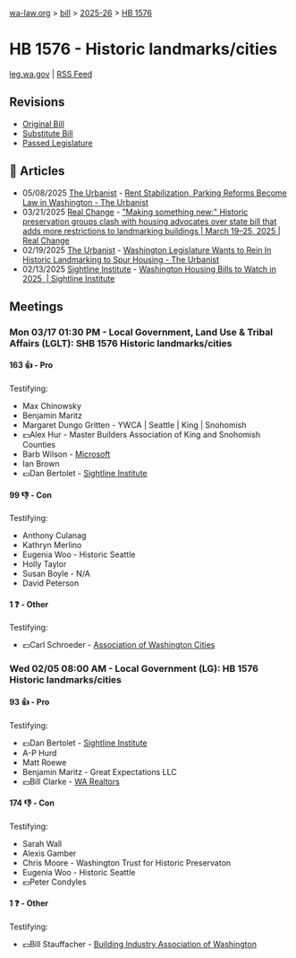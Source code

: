 [wa-law.org](/) > [bill](/bill/) > [2025-26](/bill/2025-26/) > [HB 1576](/bill/2025-26/hb/1576/)

# HB 1576 - Historic landmarks/cities
[leg.wa.gov](https://app.leg.wa.gov/billsummary?BillNumber=1576&Year=2025&Initiative=false) | [RSS Feed](./rss.xml)

## Revisions
* [Original Bill](1/)
* [Substitute Bill](S/)
* [Passed Legislature](S.PL/)

## 📰 Articles
* 05/08/2025 [The Urbanist](/org/the_urbanist/) - [Rent Stabilization, Parking Reforms Become Law in Washington - The Urbanist](https://www.theurbanist.org/2025/05/08/rent-stabilization-parking-reforms-become-law-in-washington/#:~:text=House%20Bill%201576)
* 03/21/2025 [Real Change](/org/real_change/) - ["Making something new:" Historic preservation groups clash with housing advocates over state bill that adds more restrictions to landmarking buildings  | March 19–25, 2025 | Real Change](https://www.realchangenews.org/news/2025/03/21/making-something-new-historic-preservation-groups-clash-housing-advocates-over-state#:~:text=HB%201576)
* 02/19/2025 [The Urbanist](/org/the_urbanist/) - [Washington Legislature Wants to Rein In Historic Landmarking to Spur Housing - The Urbanist](https://www.theurbanist.org/2025/02/19/washington-legislature-wants-to-rein-in-historic-landmarking/#:~:text=House%20Bill%201576)
* 02/13/2025 [Sightline Institute](/org/sightline_institute/) - [Washington Housing Bills to Watch in 2025  | Sightline Institute](https://www.sightline.org/2025/02/13/washington-housing-bills-to-watch-in-2025/#:~:text=HB%201576)

## Meetings
### Mon 03/17 01:30 PM - Local Government, Land Use & Tribal Affairs (LGLT): SHB 1576 Historic landmarks/cities
#### 163 👍 - Pro
Testifying:
* Max Chinowsky
* Benjamin Maritz
* Margaret Dungo Gritten - YWCA | Seattle | King | Snohomish
* 💵Alex Hur - Master Builders Association of King and Snohomish Counties
* Barb Wilson - [Microsoft](/org/microsoft/)
* Ian Brown
* 💵Dan Bertolet - [Sightline Institute](/org/sightline_institute/)

#### 99 👎 - Con
Testifying:
* Anthony Culanag
* Kathryn Merlino
* Eugenia Woo - Historic Seattle
* Holly Taylor
* Susan Boyle - N/A
* David Peterson

#### 1 ❓ - Other
Testifying:
* 💵Carl Schroeder - [Association of Washington Cities](/org/association_of_washington_cities/)

### Wed 02/05 08:00 AM - Local Government (LG): HB 1576 Historic landmarks/cities
#### 93 👍 - Pro
Testifying:
* 💵Dan Bertolet - [Sightline Institute](/org/sightline_institute/)
* A-P Hurd
* Matt Roewe
* Benjamin Maritz - Great Expectations LLC
* 💵Bill Clarke - [WA Realtors](/org/washington_association_of_realtors/)

#### 174 👎 - Con
Testifying:
* Sarah Wall
* Alexis Gamber
* Chris Moore - Washington Trust for Historic Preservaton
* Eugenia Woo - Historic Seattle
* 💵Peter Condyles

#### 1 ❓ - Other
Testifying:
* 💵Bill Stauffacher - [Building Industry Association of Washington](/org/building_industry_association_of_washington/)
